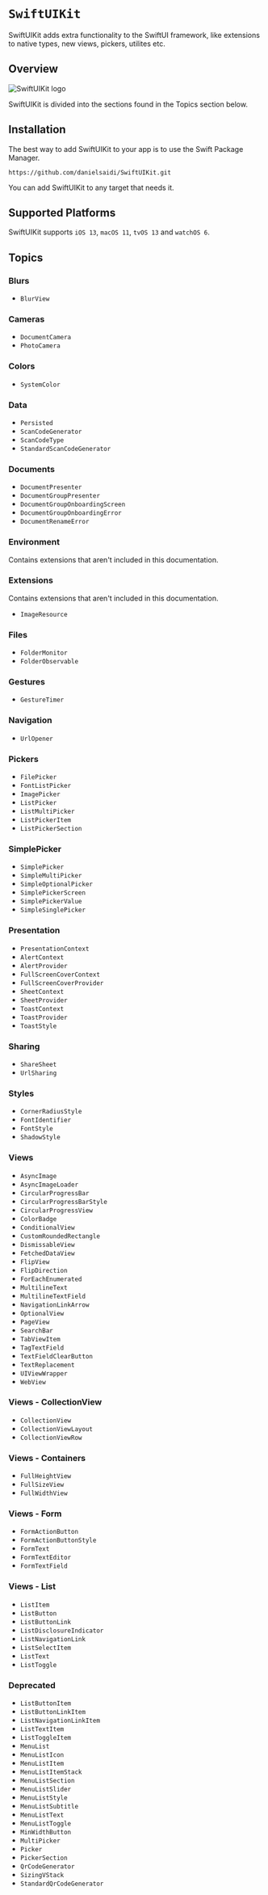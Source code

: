 # ``SwiftUIKit``

SwiftUIKit adds extra functionality to the SwiftUI framework, like extensions to native types, new views, pickers, utilites etc.



## Overview

![SwiftUIKit logo](Logo.png)

SwiftUIKit is divided into the sections found in the Topics section below.



## Installation

The best way to add SwiftUIKit to your app is to use the Swift Package Manager.

```
https://github.com/danielsaidi/SwiftUIKit.git
```

You can add SwiftUIKit to any target that needs it.



## Supported Platforms

SwiftUIKit supports `iOS 13`, `macOS 11`, `tvOS 13` and `watchOS 6`.




## Topics

### Blurs

- ``BlurView``

### Cameras

- ``DocumentCamera``
- ``PhotoCamera``

### Colors

- ``SystemColor``

### Data

- ``Persisted``
- ``ScanCodeGenerator``
- ``ScanCodeType``
- ``StandardScanCodeGenerator``

### Documents

- ``DocumentPresenter``
- ``DocumentGroupPresenter``
- ``DocumentGroupOnboardingScreen``
- ``DocumentGroupOnboardingError``
- ``DocumentRenameError``

### Environment

Contains extensions that aren't included in this documentation.

### Extensions

Contains extensions that aren't included in this documentation.

- ``ImageResource``

### Files

- ``FolderMonitor``
- ``FolderObservable``

### Gestures

- ``GestureTimer``

### Navigation

- ``UrlOpener``

### Pickers

- ``FilePicker``
- ``FontListPicker``
- ``ImagePicker``
- ``ListPicker``
- ``ListMultiPicker``
- ``ListPickerItem``
- ``ListPickerSection``

### SimplePicker

- ``SimplePicker``
- ``SimpleMultiPicker``
- ``SimpleOptionalPicker``
- ``SimplePickerScreen``
- ``SimplePickerValue``
- ``SimpleSinglePicker``

### Presentation

- ``PresentationContext``
- ``AlertContext``
- ``AlertProvider``
- ``FullScreenCoverContext``
- ``FullScreenCoverProvider``
- ``SheetContext``
- ``SheetProvider``
- ``ToastContext``
- ``ToastProvider``
- ``ToastStyle``

### Sharing

- ``ShareSheet``
- ``UrlSharing``

### Styles

- ``CornerRadiusStyle``
- ``FontIdentifier``
- ``FontStyle``
- ``ShadowStyle``

### Views

- ``AsyncImage``
- ``AsyncImageLoader``
- ``CircularProgressBar``
- ``CircularProgressBarStyle``
- ``CircularProgressView``
- ``ColorBadge``
- ``ConditionalView``
- ``CustomRoundedRectangle``
- ``DismissableView``
- ``FetchedDataView``
- ``FlipView``
- ``FlipDirection``
- ``ForEachEnumerated``
- ``MultilineText``
- ``MultilineTextField``
- ``NavigationLinkArrow``
- ``OptionalView``
- ``PageView``
- ``SearchBar``
- ``TabViewItem``
- ``TagTextField``
- ``TextFieldClearButton``
- ``TextReplacement``
- ``UIViewWrapper``
- ``WebView``

### Views - CollectionView

- ``CollectionView``
- ``CollectionViewLayout``
- ``CollectionViewRow``

### Views - Containers

- ``FullHeightView``
- ``FullSizeView``
- ``FullWidthView``

### Views - Form

- ``FormActionButton``
- ``FormActionButtonStyle``
- ``FormText``
- ``FormTextEditor``
- ``FormTextField``

### Views - List

- ``ListItem``
- ``ListButton``
- ``ListButtonLink``
- ``ListDisclosureIndicator``
- ``ListNavigationLink``
- ``ListSelectItem``
- ``ListText``
- ``ListToggle``

### Deprecated

- ``ListButtonItem``
- ``ListButtonLinkItem``
- ``ListNavigationLinkItem``
- ``ListTextItem``
- ``ListToggleItem``
- ``MenuList``
- ``MenuListIcon``
- ``MenuListItem``
- ``MenuListItemStack``
- ``MenuListSection``
- ``MenuListSlider``
- ``MenuListStyle``
- ``MenuListSubtitle``
- ``MenuListText``
- ``MenuListToggle``
- ``MinWidthButton``
- ``MultiPicker``
- ``Picker``
- ``PickerSection``
- ``QrCodeGenerator``
- ``SizingVStack``
- ``StandardQrCodeGenerator``
